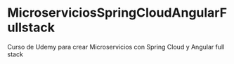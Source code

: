 # MicroserviciosSpringCloudAngularFullstack
Curso de Udemy para crear Microservicios con Spring Cloud y Angular full stack

